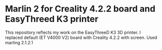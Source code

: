 # Marlin 2 for Creality 4.2.2 board and EasyThreed K3 printer

This repository reflects my work on the EasyThreeD K3 3D printer. I replaced default (ET V4000 V2) board with Creality 4.2.2 with screen. Used marling 2.1.2.1